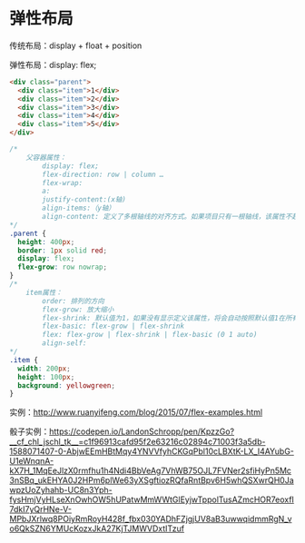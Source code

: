 # 弹性布局



传统布局：display + float + position

弹性布局：display: flex;

```html
<div class="parent">
  <div class="item">1</div>
  <div class="item">2</div>
  <div class="item">3</div>
  <div class="item">4</div>
  <div class="item">5</div>
</div>
```

```css
/*
	父容器属性：
		display: flex;
		flex-direction: row | column …
		flex-wrap: 
		a:
		justify-content:(x轴)
		align-items:（y轴）
		align-content: 定义了多根轴线的对齐方式。如果项目只有一根轴线，该属性不起作用。（多根轴线的y轴对齐）
*/
.parent {
  height: 400px;
  border: 1px solid red;
  display: flex;
  flex-grow: row nowrap;
}
/*
	item属性：
		order: 排列的方向
		flex-grow: 放大缩小
		flex-shrink: 默认值为1，如果没有显示定义该属性，将会自动按照默认值1在所有因子相加之后计算比率来进行空间收缩
		flex-basic: flex-grow | flex-shrink
		flex: flex-grow | flex-shrink | flex-basic (0 1 auto)
		align-self:
*/
.item {
  width: 200px;
  height: 100px;
  background: yellowgreen;
}
```

实例：http://www.ruanyifeng.com/blog/2015/07/flex-examples.html

骰子实例：https://codepen.io/LandonSchropp/pen/KpzzGo?__cf_chl_jschl_tk__=c1f96913cafd95f2e63216c02894c71003f3a5db-1588071407-0-AbjwEEmHBtMqy4YNVVfyhCKGqPbl10cLBXtK-LX_I4AYubG-U1eWnqnA-kX7H_1MqEeJlzX0rmfhu1h4Ndi4BbVeAg7VhWB75OJL7FVNer2sfiHyPn5Mc3nSBq_ukEHYA0J2HPm6plWe63yXSgftiozRQfaRntBpv6H5whQSXwrQH0JawpzUoZyhahb-UC8n3Yph-fysHmjVyHLseXnOwhOW5hUPatwMmWWtGlEyjwTppolTusAZmcHOR7eoxfI7dkI7yQrHNe-V-MPbJXrlwq8POiyRmRoyH428f_fbx030YADhFZjgjUV8aB3uwwqidmmRgN_vo6QkSZN6YMUcKozxJkA27KjTJMWVDxtITzuf